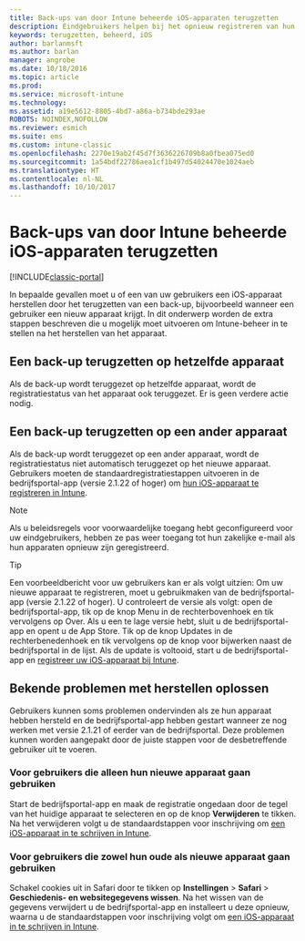 ```yaml
---
title: Back-ups van door Intune beheerde iOS-apparaten terugzetten
description: Eindgebruikers helpen bij het opnieuw registreren van hun apparaten na het terugzetten van een back-up.
keywords: terugzetten, beheerd, iOS
author: barlanmsft
ms.author: barlan
manager: angrobe
ms.date: 10/18/2016
ms.topic: article
ms.prod: 
ms.service: microsoft-intune
ms.technology: 
ms.assetid: a19e5612-8805-4bd7-a86a-b734bde293ae
ROBOTS: NOINDEX,NOFOLLOW
ms.reviewer: esmich
ms.suite: ems
ms.custom: intune-classic
ms.openlocfilehash: 2270e19ab2f45d7f3636226709b8a0fbea075ed0
ms.sourcegitcommit: 1a54bdf22786aea1cf1b497d54024470e1024aeb
ms.translationtype: HT
ms.contentlocale: nl-NL
ms.lasthandoff: 10/10/2017
---
```

# <a name="restore-intune-managed-ios-devices-from-backup"></a>Back-ups van door Intune beheerde iOS-apparaten terugzetten

[!INCLUDE[classic-portal](../includes/classic-portal.md)]

In bepaalde gevallen moet u of een van uw gebruikers een iOS-apparaat herstellen door het terugzetten van een back-up, bijvoorbeeld wanneer een gebruiker een nieuw apparaat krijgt. In dit onderwerp worden de extra stappen beschreven die u mogelijk moet uitvoeren om Intune-beheer in te stellen na het herstellen van het apparaat.

## <a name="restoring-backups-onto-the-same-device"></a>Een back-up terugzetten op hetzelfde apparaat

Als de back-up wordt teruggezet op hetzelfde apparaat, wordt de registratiestatus van het apparaat ook teruggezet. Er is geen verdere actie nodig.

## <a name="restoring-backups-onto-different-devices"></a>Een back-up terugzetten op een ander apparaat

Als de back-up wordt teruggezet op een ander apparaat, wordt de registratiestatus niet automatisch teruggezet op het nieuwe apparaat. Gebruikers moeten de standaardregistratiestappen uitvoeren in de bedrijfsportal-app (versie 2.1.22 of hoger) om [hun iOS-apparaat te registreren in Intune](/intune-user-help/enroll-your-device-in-intune-ios).

> [!NOTE]
> Als u beleidsregels voor voorwaardelijke toegang hebt geconfigureerd voor uw eindgebruikers, hebben ze pas weer toegang tot hun zakelijke e-mail als hun apparaten opnieuw zijn geregistreerd.

> [!TIP]
> Een voorbeeldbericht voor uw gebruikers kan er als volgt uitzien: Om uw nieuwe apparaat te registreren, moet u gebruikmaken van de bedrijfsportal-app (versie 2.1.22 of hoger). U controleert de versie als volgt: open de bedrijfsportal-app, tik op de knop Menu in de rechterbovenhoek en tik vervolgens op Over. Als u een te lage versie hebt, sluit u de bedrijfsportal-app en opent u de App Store. Tik op de knop Updates in de rechterbenedenhoek en tik vervolgens op de knop voor bijwerken naast de bedrijfsportal in de lijst. Als de update is voltooid, start u de bedrijfsportal-app en [registreer uw iOS-apparaat bij Intune](/intune-user-help/enroll-your-device-in-intune-ios).

## <a name="resolving-known-issues-with-restores"></a>Bekende problemen met herstellen oplossen

Gebruikers kunnen soms problemen ondervinden als ze hun apparaat hebben hersteld en de bedrijfsportal-app hebben gestart wanneer ze nog werken met versie 2.1.21 of eerder van de bedrijfsportal. Deze problemen kunnen worden aangepakt door de juiste stappen voor de desbetreffende gebruiker uit te voeren.

### <a name="for-users-who-will-only-use-their-new-device"></a>Voor gebruikers die alleen hun nieuwe apparaat gaan gebruiken
Start de bedrijfsportal-app en maak de registratie ongedaan door de tegel van het huidige apparaat te selecteren en op de knop __Verwijderen__ te tikken. Na het verwijderen volgt u de standaardstappen voor inschrijving om [een iOS-apparaat in te schrijven in Intune](/intune-user-help/enroll-your-device-in-intune-ios).

### <a name="for-users-who-will-use-both-their-old-and-new-devices"></a>Voor gebruikers die zowel hun oude als nieuwe apparaat gaan gebruiken
Schakel cookies uit in Safari door te tikken op __Instellingen__ > __Safari__ > __Geschiedenis- en websitegegevens wissen__. Na het wissen van de gegevens verwijdert u de bedrijfsportal-app en installeert u deze opnieuw, waarna u de standaardstappen voor inschrijving volgt om [een iOS-apparaat in te schrijven in Intune](/intune-user-help/enroll-your-device-in-intune-ios).
